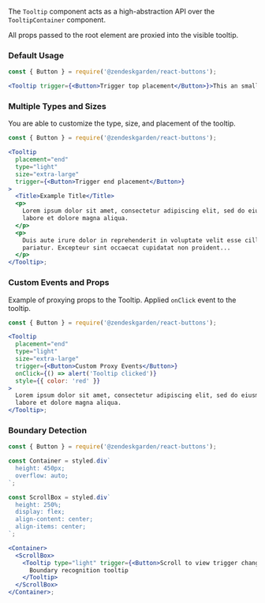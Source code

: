 The `Tooltip` component acts as a high-abstraction API over the `TooltipContainer` component.

All props passed to the root element are proxied into the visible tooltip.

### Default Usage

```jsx
const { Button } = require('@zendeskgarden/react-buttons');

<Tooltip trigger={<Button>Trigger top placement</Button>}>This an small tooltip</Tooltip>;
```

### Multiple Types and Sizes

You are able to customize the type, size, and placement of the tooltip.

```jsx
const { Button } = require('@zendeskgarden/react-buttons');

<Tooltip
  placement="end"
  type="light"
  size="extra-large"
  trigger={<Button>Trigger end placement</Button>}
>
  <Title>Example Title</Title>
  <p>
    Lorem ipsum dolor sit amet, consectetur adipiscing elit, sed do eiusmod tempor incididunt ut
    labore et dolore magna aliqua.
  </p>
  <p>
    Duis aute irure dolor in reprehenderit in voluptate velit esse cillum dolore eu fugiat nulla
    pariatur. Excepteur sint occaecat cupidatat non proident...
  </p>
</Tooltip>;
```

### Custom Events and Props

Example of proxying props to the Tooltip. Applied `onClick` event to the tooltip.

```jsx
const { Button } = require('@zendeskgarden/react-buttons');

<Tooltip
  placement="end"
  type="light"
  size="extra-large"
  trigger={<Button>Custom Proxy Events</Button>}
  onClick={() => alert('Tooltip clicked')}
  style={{ color: 'red' }}
>
  Lorem ipsum dolor sit amet, consectetur adipiscing elit, sed do eiusmod tempor incididunt ut
  labore et dolore magna aliqua.
</Tooltip>;
```

### Boundary Detection

```jsx
const { Button } = require('@zendeskgarden/react-buttons');

const Container = styled.div`
  height: 450px;
  overflow: auto;
`;

const ScrollBox = styled.div`
  height: 250%;
  display: flex;
  align-content: center;
  align-items: center;
`;

<Container>
  <ScrollBox>
    <Tooltip type="light" trigger={<Button>Scroll to view trigger changes</Button>}>
      Boundary recognition tooltip
    </Tooltip>
  </ScrollBox>
</Container>;
```
